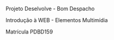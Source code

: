 <p> Projeto Deselvolve - Bom Despacho
</p>
<p> Introdução à WEB - Elementos Multimídia 
</p>
<p> Matrícula PDBD159</p>
